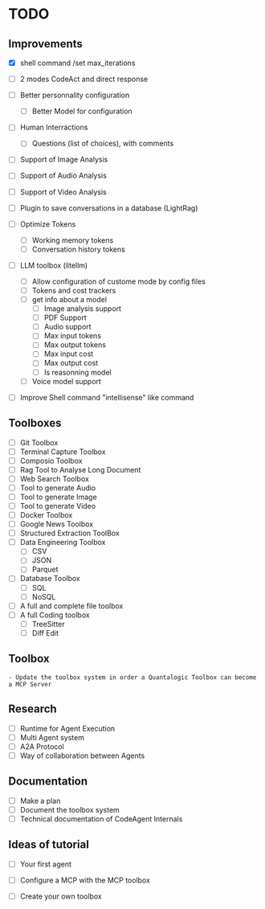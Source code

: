 # TODO

## Improvements
- [X] shell command /set max_iterations
- [ ] 2 modes CodeAct and direct response
- [ ] Better personnality configuration
    - [ ] Better Model for configuration
- [ ] Human Interractions
    - [ ] Questions (list of choices), with comments
- [ ] Support of Image Analysis
- [ ] Support of Audio Analysis
- [ ] Support of Video Analysis
- [ ] Plugin to save conversations in a database (LightRag)
- [ ] Optimize Tokens
    - [ ] Working memory tokens
    - [ ] Conversation history tokens
- [ ] LLM toolbox (litellm)
    - [ ] Allow configuration of custome mode by config files
    - [ ] Tokens and cost trackers
    - [ ] get info about a model
        - [ ] Image analysis support
        - [ ] PDF Support
        - [ ] Audio support
        - [ ] Max input tokens
        - [ ] Max output tokens
        - [ ] Max input cost
        - [ ] Max output cost
        - [ ] Is reasonning model
    - [ ] Voice model support
- [ ] Improve Shell command "intellisense" like command


## Toolboxes
- [ ] Git Toolbox
- [ ] Terminal Capture Toolbox
- [ ] Composio Toolbox
- [ ] Rag Tool to Analyse Long Document
- [ ] Web Search Toolbox
- [ ] Tool to generate Audio
- [ ] Tool to generate Image
- [ ] Tool to generate Video
- [ ] Docker Toolbox
- [ ] Google News Toolbox
- [ ] Structured Extraction ToolBox
- [ ] Data Engineering Toolbox
    - [ ] CSV
    - [ ] JSON
    - [ ] Parquet
- [ ] Database Toolbox
    - [ ] SQL
    - [ ] NoSQL
- [ ] A full and complete file toolbox
- [ ] A full Coding toolbox
    - [ ] TreeSitter
    - [ ] Diff Edit

## Toolbox
    - Update the toolbox system in order a Quantalogic Toolbox can become a MCP Server

## Research 

- [ ] Runtime for Agent Execution
- [ ] Multi Agent system
- [ ] A2A Protocol
- [ ] Way of collaboration between Agents

## Documentation 

- [ ] Make a plan
- [ ] Document the toolbox system
- [ ] Technical documentation of CodeAgent Internals

## Ideas of tutorial

- [ ] Your first agent
- [ ] Configure a MCP with the MCP toolbox
- [ ] Create your own toolbox


